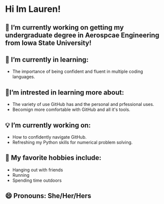 # Hi Im Lauren!


## 🔭 I’m currently working on getting my undergraduate degree in Aerospcae Engineering from Iowa State University!
## 🌱 I’m currently in learning:
* The importance of being confident and fluent in multiple coding languages.
## 🧐I’m intrested in learning more about:
* The variety of use GitHub has and the personal and prfessional uses.
* Becomign more comfortable with GitHub and all it's tools. 
## 💡 I’m currently working on:
* How to confidently navigate GitHub. 
* Refreshing my Python skills for numerical problem solving. 
## 💬 My favorite hobbies include:
* Hanging out with friends
* Running
* Spending time outdoors
## 😄 Pronouns: She/Her/Hers

